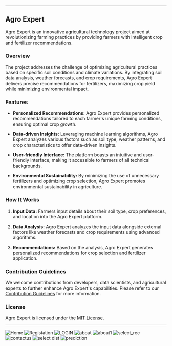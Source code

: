 
---

## Agro Expert

Agro Expert is an innovative agricultural technology project aimed at revolutionizing farming practices by providing farmers with intelligent crop and fertilizer recommendations. 

### Overview

The project addresses the challenge of optimizing agricultural practices based on specific soil conditions and climate variations. By integrating soil data analysis, weather forecasts, and crop requirements, Agro Expert delivers precise recommendations for fertilizers, maximizing crop yield while minimizing environmental impact.

### Features

- **Personalized Recommendations:** Agro Expert provides personalized recommendations tailored to each farmer's unique farming conditions, ensuring optimal crop growth.
  
- **Data-driven Insights:** Leveraging machine learning algorithms, Agro Expert analyzes various factors such as soil type, weather patterns, and crop characteristics to offer data-driven insights.

- **User-friendly Interface:** The platform boasts an intuitive and user-friendly interface, making it accessible to farmers of all technical backgrounds.

- **Environmental Sustainability:** By minimizing the use of unnecessary fertilizers and optimizing crop selection, Agro Expert promotes environmental sustainability in agriculture.

### How It Works

1. **Input Data:** Farmers input details about their soil type, crop preferences, and location into the Agro Expert platform.
  
2. **Data Analysis:** Agro Expert analyzes the input data alongside external factors like weather forecasts and crop requirements using advanced algorithms.
  
3. **Recommendations:** Based on the analysis, Agro Expert generates personalized recommendations for crop selection and fertilizer application.

### Contribution Guidelines

We welcome contributions from developers, data scientists, and agricultural experts to further enhance Agro Expert's capabilities. Please refer to our [Contribution Guidelines](CONTRIBUTING.md) for more information.

### License

Agro Expert is licensed under the [MIT License](LICENSE).

---


![Home](https://github.com/RiteshKolate21/Agro_Expert/assets/132751264/a59ddfc6-60e3-4bdb-a5f8-86493bf0d465)
![Registation](https://github.com/RiteshKolate21/Agro_Expert/assets/132751264/ec4b0e1c-9efb-46ac-97c0-c951bcd220e4)
![LOGIN](https://github.com/RiteshKolate21/Agro_Expert/assets/132751264/8cd335b4-4cbf-4aea-bb99-3830a3f90ecd)
![about](https://github.com/RiteshKolate21/Agro_Expert/assets/132751264/ffb717c1-6dd6-400f-9a85-fe4c40712a9b)
![about1](https://github.com/RiteshKolate21/Agro_Expert/assets/132751264/0349d4e4-4221-49ae-ae52-5c4a32edb261)
![select_rec](https://github.com/RiteshKolate21/Agro_Expert/assets/132751264/8a3c4ac5-8cc1-41c4-bb10-a35aae9faad2)
![contactus](https://github.com/RiteshKolate21/Agro_Expert/assets/132751264/d8bcea81-7c11-4081-9223-80e3ff5424af)
![select dist](https://github.com/RiteshKolate21/Agro_Expert/assets/132751264/280253a6-e08f-430d-b9d4-182d9accd6c2)
![prediction](https://github.com/RiteshKolate21/Agro_Expert/assets/132751264/94c93b81-1cf7-410a-94c8-3d68ea98b946)
